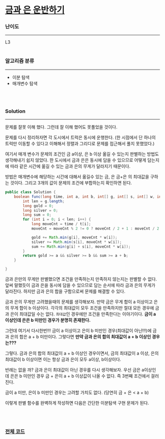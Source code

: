 # [금과 은 운반하기](https://programmers.co.kr/learn/courses/30/lessons/86053?language=java)

### 난이도

***
L3
<br><br>

### 알고리즘 분류

***

* 이분 탐색
* 매개변수 탐색

<br><br>

### Solution

***

문제를 잘못 이해 했다. 그런데 잘 이해 했어도 못풀었을 것이다.

문제를 다시 정리하자면 각 도시에서 트럭은 동시에 운행한다. (한 시점에서 단 하나의 트럭만 이동할 수 있다고 이해해서 정렬과 그리디로 문제를 접근해서 풀지 못했었다.)

여기서 매개 변수가 문제의 조건인 금 a이상, 은 b 이상 옮길 수 있는지 판별하는 방법도 생각해내기 쉽지 않았다. 한 도시에서 금과 은은 동시에 담을 수 있으므로 어떻게 담는지에 따라 같은 시간에 옮길 수 있는
금과 은의 무게가 달라지기 때문이다.

방법은 매개변수에 해당하는 시간에 대해서 옮길수 있는 금, 은 금+은 의 최대값을 구하는 것이다. 그리고 3개의 값이 문제의 조건에 부합하는지 확인하면 된다.

```java
public class Solution {
    boolean func(long time, int a, int b, int[] g, int[] s, int[] w, int[] t) {
        int len = g.length;
        long gold = 0;
        long silver = 0;
        long sum = 0;
        for (int i = 0; i < len; i++) {
            long moveCnt = time / t[i];
            moveCnt = moveCnt % 2 != 0 ? moveCnt / 2 + 1 : moveCnt / 2;

            gold += Math.min(g[i], moveCnt * w[i]);
            silver += Math.min(s[i], moveCnt * w[i]);
            sum += Math.min(g[i] + s[i], moveCnt * w[i]);
        }
        return gold >= a && silver >= b && sum >= a + b;
    }

}
```

금과 은만의 무게만 판별했으면 조건을 만족하는지 만족하지 않는지는 판별할 수 없다. 앞써 말했듯이 금과 은을 동시에 담을 수 있으므로 담는 순서에 따라 금과 은의 무게가 달라진다. 하지만 금과 은의 합을 구함으로써
문제를 해결할 수 있다.

금과 은의 무게만 고려했을때의 문제를 생각해보자. 만약 금은 무게 합이 a 이상이고 은의 무게 합이 b 이상이다. 각각의 최대값이 모두 조건을 만족하지만 절대 모든 경우에 금과 은이 최대값일 수는 없다. `최대값`인
경우에만 조건을 만족한다는 이야기이다. **금이 a 이상인데 은은 b 미만인 경우가 분명히 존재한다.**

그런데 여기서 다시한번!!! 금이 a 이상이고 은이 b 미만인 경우(최대값이 아닌!!!)에 금과 은의 합은 a + b 미만이다. 그렇다면 **만약 금과 은의 합의 최대값이 a + b 이상인 경우는???**

그렇다. 금과 은의 합의 최대값이 a + b 이상인 경우이면서, 금의 최대값이 a 이상, 은의 최대값이 b 이상이면 이는 항상 금과 은이 모두 a이상, b이상이다.

반례는 없을 까? 금과 은이 최대값이 아닌 경우를 다시 생각해보자. 우선 금은 a이상인데 은은 b 미만인 경우 금 + 은이 a + b 이상값이 나올 수 없다. 즉 3번째 조건에서 걸러진다.

금이 a 미만, 은이 b 미만인 경우는 고려할 가치도 없다. (당연히 금 + 은 < a + b)

이렇게 판별 함수를 완벽하게 작성하면 다음은 간단한 이분탐색 구현 문제가 된다.

<br><br>

### [전체 코드](https://github.com/Jungmin-Seo0527/CodingTest/blob/main/src/binarySearch/PGM_금과_은_운반하기.java)
